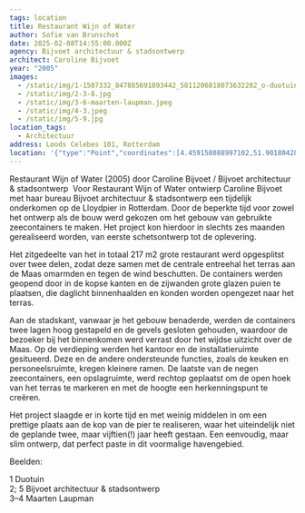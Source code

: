 ```yaml
---
tags: location
title: Restaurant Wijn of Water
author: Sofie van Brunschot
date: 2025-02-08T14:55:00.000Z
agency: Bijvoet architectuur & stadsontwerp⁣
architect: Caroline Bijvoet
year: "2005"
images:
  - /static/img/1-1507332_847885691893442_5811206818073632282_o-duotuin.jpeg
  - /static/img/2-3-8.jpg
  - /static/img/3-6-maarten-laupman.jpeg
  - /static/img/4-3.jpeg
  - /static/img/5-9.jpg
location_tags:
  - Architectuur
address: Loods Celebes 101, Rotterdam
location: '{"type":"Point","coordinates":[4.459158088997102,51.90180428734356]}'
---
```

Restaurant Wijn of Water (2005) door Caroline Bijvoet / Bijvoet architectuur & stadsontwerp⁣
⁣
Voor Restaurant Wijn of Water ontwierp Caroline Bijvoet met haar bureau Bijvoet architectuur & stadsontwerp een tijdelijk onderkomen op de Lloydpier in Rotterdam. Door de beperkte tijd voor zowel het ontwerp als de bouw werd gekozen om het gebouw van gebruikte zeecontainers te maken. Het project kon hierdoor in slechts zes maanden gerealiseerd worden, van eerste schetsontwerp tot de oplevering.⁣

Het zitgedeelte van het in totaal 217 m2 grote restaurant werd opgesplitst over twee delen, zodat deze samen met de centrale entreehal het terras aan de Maas omarmden en tegen de wind beschutten. De containers werden geopend door in de kopse kanten en de zijwanden grote glazen puien te plaatsen, die daglicht binnenhaalden en konden worden opengezet naar het terras.⁣

Aan de stadskant, vanwaar je het gebouw benaderde, werden de containers twee lagen hoog gestapeld en de gevels gesloten gehouden, waardoor de bezoeker bij het binnenkomen werd verrast door het wijdse uitzicht over de Maas. Op de verdieping werden het kantoor en de installatieruimte gesitueerd. Deze en de andere ondersteunde functies, zoals de keuken en personeelsruimte, kregen kleinere ramen. De laatste van de negen zeecontainers, een opslagruimte, werd rechtop geplaatst om de open hoek van het terras te markeren en met de hoogte een herkenningspunt te creëren. ⁣

Het project slaagde er in korte tijd en met weinig middelen in om een prettige plaats aan de kop van de pier te realiseren, waar het uiteindelijk niet de geplande twee, maar vijftien(!) jaar heeft gestaan. Een eenvoudig, maar slim ontwerp, dat perfect paste in dit voormalige havengebied. ⁣

Beelden:⁣

1 Duotuin⁣\
2; 5 Bijvoet architectuur & stadsontwerp⁣\
3–4 Maarten Laupman⁣
